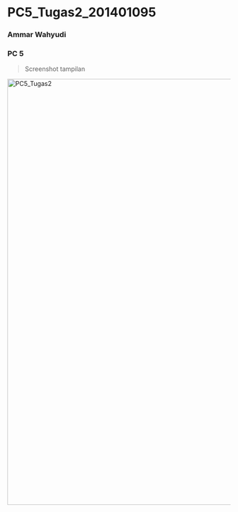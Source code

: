 # PC5_Tugas2_201401095
### Ammar Wahyudi
### PC 5

> Screenshot tampilan
<img width="960" alt="PC5_Tugas2" src="https://user-images.githubusercontent.com/77378835/195312239-f9cae63b-89b8-4675-9227-06edb125d9cb.png">
